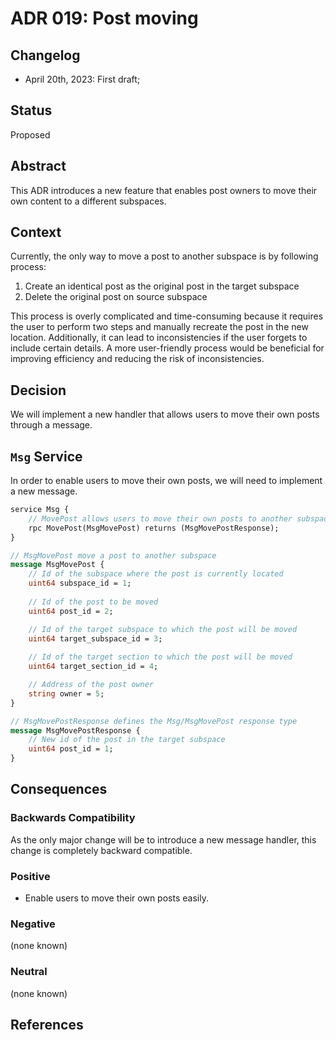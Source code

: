 # ADR 019: Post moving

## Changelog
- April 20th, 2023: First draft;

## Status

Proposed

## Abstract

This ADR introduces a new feature that enables post owners to move their own content to a different subspaces.

## Context

Currently, the only way to move a post to another subspace is by following process:
1. Create an identical post as the original post in the target subspace
2. Delete the original post on source subspace

This process is overly complicated and time-consuming because it requires the user to perform two steps and manually recreate the post in the new location. Additionally, it can lead to inconsistencies if the user forgets to include certain details. A more user-friendly process would be beneficial for improving efficiency and reducing the risk of inconsistencies.

## Decision

We will implement a new handler that allows users to move their own posts through a message.

## `Msg` Service

In order to enable users to move their own posts, we will need to implement a new message. 

```proto
service Msg {
    // MovePost allows users to move their own posts to another subspace
    rpc MovePost(MsgMovePost) returns (MsgMovePostResponse);
}

// MsgMovePost move a post to another subspace
message MsgMovePost {
    // Id of the subspace where the post is currently located
    uint64 subspace_id = 1;
    
    // Id of the post to be moved
    uint64 post_id = 2;

    // Id of the target subspace to which the post will be moved
    uint64 target_subspace_id = 3;
    
    // Id of the target section to which the post will be moved
    uint64 target_section_id = 4;

    // Address of the post owner
    string owner = 5;
}

// MsgMovePostResponse defines the Msg/MsgMovePost response type
message MsgMovePostResponse {
    // New id of the post in the target subspace
    uint64 post_id = 1;
}
```

## Consequences

### Backwards Compatibility

As the only major change will be to introduce a new message handler, this change is completely backward compatible.

### Positive

- Enable users to move their own posts easily.

### Negative

(none known)

### Neutral

(none known)

## References
